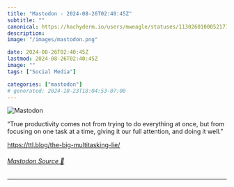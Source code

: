 ```yaml
---
title: "Mastodon - 2024-08-26T02:40:45Z"
subtitle: ""
canonical: https://hachyderm.io/users/mweagle/statuses/113026010005217798
description:
image: "/images/mastodon.png"

date: 2024-08-26T02:40:45Z
lastmod: 2024-08-26T02:40:45Z
image: ""
tags: ["Social Media"]

categories: ["mastodon"]
# generated: 2024-10-23T18:04:53-07:00
---
```

![Mastodon](/images/mastodon.png)

<p>“True productivity comes not from trying to do everything at once, but from focusing on one task at a time, giving it our full attention, and doing it well.”</p><p><a href="https://ttl.blog/the-big-multitasking-lie/" target="_blank" rel="nofollow noopener noreferrer" translate="no"><span class="invisible">https://</span><span class="ellipsis">ttl.blog/the-big-multitasking-</span><span class="invisible">lie/</span></a></p>


###### [Mastodon Source 🐘](https://hachyderm.io/@mweagle/113026010005217798)

___
